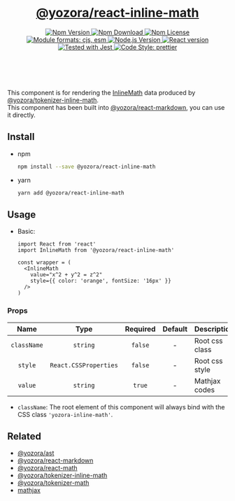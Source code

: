 <header>
  <h1 align="center">
    <a href="https://github.com/guanghechen/yozora-react/tree/main/packages/inline-math#readme">@yozora/react-inline-math</a>
  </h1>
  <div align="center">
    <a href="https://www.npmjs.com/package/@yozora/react-inline-math">
      <img
        alt="Npm Version"
        src="https://img.shields.io/npm/v/@yozora/react-inline-math.svg"
      />
    </a>
    <a href="https://www.npmjs.com/package/@yozora/react-inline-math">
      <img
        alt="Npm Download"
        src="https://img.shields.io/npm/dm/@yozora/react-inline-math.svg"
      />
    </a>
    <a href="https://www.npmjs.com/package/@yozora/react-inline-math">
      <img
        alt="Npm License"
        src="https://img.shields.io/npm/l/@yozora/react-inline-math.svg"
      />
    </a>
    <a href="#install">
      <img
        alt="Module formats: cjs, esm"
        src="https://img.shields.io/badge/module_formats-cjs%2C%20esm-green.svg"
      />
    </a>
    <a href="https://github.com/nodejs/node">
      <img
        alt="Node.js Version"
        src="https://img.shields.io/node/v/@yozora/react-inline-math"
      />
    </a>
    <a href="https://github.com/facebook/react">
      <img
        alt="React version"
        src="https://img.shields.io/npm/dependency-version/@yozora/react-inline-math/peer/react"
      />
    </a>
    <a href="https://github.com/facebook/jest">
      <img
        alt="Tested with Jest"
        src="https://img.shields.io/badge/tested_with-jest-9c465e.svg"
      />
    </a>
    <a href="https://github.com/prettier/prettier">
      <img
        alt="Code Style: prettier"
        src="https://img.shields.io/badge/code_style-prettier-ff69b4.svg?style=flat-square"
      />
    </a>
  </div>
</header>
<br/>

This component is for rendering the [InlineMath][@yozora/ast] data produced by
[@yozora/tokenizer-inline-math][].\
This component has been built into [@yozora/react-markdown][], you can use it directly.


## Install

* npm

  ```bash
  npm install --save @yozora/react-inline-math
  ```

* yarn

  ```bash
  yarn add @yozora/react-inline-math
  ```

## Usage

* Basic:

  ```tsx
  import React from 'react'
  import InlineMath from '@yozora/react-inline-math'

  const wrapper = (
    <InlineMath
      value="x^2 + y^2 = z^2"
      style={{ color: 'orange', fontSize: '16px' }}
    />
  )
  ```

### Props

Name        | Type                  | Required  | Default | Description
:----------:|:---------------------:|:---------:|:-------:|:-------------
`className` | `string`              | `false`   | -       | Root css class
`style`     | `React.CSSProperties` | `false`   | -       | Root css style
`value`     | `string`              | `true`    | -       | Mathjax codes

* `className`: The root element of this component will always bind with the
  CSS class `'yozora-inline-math'`.


## Related

* [@yozora/ast][]
* [@yozora/react-markdown][]
* [@yozora/react-math][]
* [@yozora/tokenizer-inline-math][]
* [@yozora/tokenizer-math][]
* [mathjax][]

[@yozora/ast]: https://www.npmjs.com/package/@yozora/ast#inlinemath
[@yozora/react-markdown]: https://www.npmjs.com/package/@yozora/react-markdown
[@yozora/react-math]: https://www.npmjs.com/package/@yozora/react-inline-mathjax
[@yozora/tokenizer-inline-math]: https://www.npmjs.com/package/@yozora/tokenizer-inline-math
[@yozora/tokenizer-math]: https://www.npmjs.com/package/@yozora/tokenizer-math
[mathjax]: https://www.mathjax.org/

